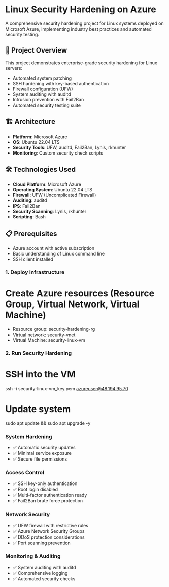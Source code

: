 # Linux Security Hardening on Azure

A comprehensive security hardening project for Linux systems deployed on Microsoft Azure, implementing industry best practices and automated security testing.

## 🎯 Project Overview

This project demonstrates enterprise-grade security hardening for Linux servers:
- Automated system patching
- SSH hardening with key-based authentication
- Firewall configuration (UFW)
- System auditing with auditd
- Intrusion prevention with Fail2Ban
- Automated security testing suite

## 🏗️ Architecture

- **Platform**: Microsoft Azure
- **OS**: Ubuntu 22.04 LTS
- **Security Tools**: UFW, auditd, Fail2Ban, Lynis, rkhunter
- **Monitoring**: Custom security check scripts

## 🛠️ Technologies Used

- **Cloud Platform**: Microsoft Azure
- **Operating System**: Ubuntu 22.04 LTS
- **Firewall**: UFW (Uncomplicated Firewall)
- **Auditing**: auditd
- **IPS**: Fail2Ban
- **Security Scanning**: Lynis, rkhunter
- **Scripting**: Bash

## 📋 Prerequisites

- Azure account with active subscription
- Basic understanding of Linux command line
- SSH client installed

### 1. Deploy Infrastructure
# Create Azure resources (Resource Group, Virtual Network, Virtual Machine)
- Resource group: security-hardening-rg
- Virtual network: security-vnet
- Virtual Machine: security-linux-vm


### 2. Run Security Hardening
# SSH into the VM
ssh -i security-linux-vm_key.pem azureuser@48.194.95.70

# Update system
sudo apt update && sudo apt upgrade -y

### System Hardening
- ✅ Automatic security updates
- ✅ Minimal service exposure
- ✅ Secure file permissions

### Access Control
- ✅ SSH key-only authentication
- ✅ Root login disabled
- ✅ Multi-factor authentication ready
- ✅ Fail2Ban brute force protection

### Network Security
- ✅ UFW firewall with restrictive rules
- ✅ Azure Network Security Groups
- ✅ DDoS protection considerations
- ✅ Port scanning prevention

### Monitoring & Auditing
- ✅ System auditing with auditd
- ✅ Comprehensive logging
- ✅ Automated security checks

